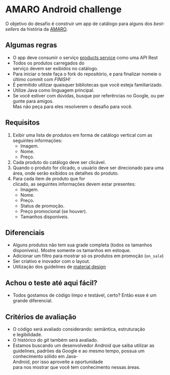 # AMARO Android challenge
O objetivo do desafio é construir um app de catálogo para alguns dos *best-sellers* da história da [AMARO](https://amaro.com/).

## Algumas regras
* O app deve consumir o serviço [products service](http://www.mocky.io/v2/59b6a65a0f0000e90471257d) como uma API Rest
* Todos os produtos carregados do serviço devem ser exibidos no catálogo.
* Para iniciar o teste faça o fork do repositório, e para finalizar nomeie o último commit com  *FINISH!*
* É permitido utilizar quaisquer bibliotecas que você esteja familiarizado.
* Utilize Java como linguagem principal.
* Se você estiver com dúvidas, busque por referências no Google, ou pergunte para amigos.
Mas não peça para eles resolverem o desafio para você.

## Requisitos
1. Exibir uma lista de produtos em forma de catálogo vertical com as seguintes informações:
    - Imagem.
    - Nome.
    - Preço. 
2. Cada produto do catálogo deve ser clicável. 
3. Quando o produto for clicado, o usuário deve ser direcionado para uma área, onde serão exibidos os detalhes do produto.
4. Para cada item de produto que for clicado, as seguintes informações devem estar presentes:
    - Imagem.
    - Nome.
    - Preço.
    - Status de promoção.
    - Preço promocional (se houver).
    - Tamanhos disponíveis.

## Diferenciais
* Alguns produtos não tem sua grade completa (todos os tamanhos disponíveis). Mostre somente os tamanhos em estoque.
* Adicionar um filtro para mostrar só os produtos em promoção (`on_sale`)
* Ser criativo e inovador com o layout. 
* Utilização dos guidelines de [material design](https://getmdl.io/components/index.html)
 
## Achou o teste até aqui fácil? 
* Todos gostamos de código limpo e testável, certo? Então esse é um grande diferencial.

## Critérios de avaliação
* O código será avaliado considerando: semântica, estruturação e legibilidade.
* O histórico do *git* também será avaliado.
* Estamos buscando um desenvolvedor Android que saiba utilizar as guidelines, padrões da Google e ao mesmo tempo, possua um conhecimento sólido em Java-Android, por isso aproveite a oportunidade para nos mostrar que você tem conhecimento nessas áreas.
